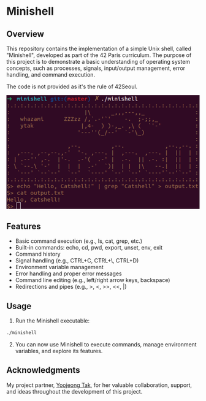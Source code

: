 # Minishell

## Overview

This repository contains the implementation of a simple Unix shell, called "Minishell", developed as part of the 42 Paris curriculum. The purpose of this project is to demonstrate a basic understanding of operating system concepts, such as processes, signals, input/output management, error handling, and command execution.

The code is not provided as it's the rule of 42Seoul.

<div align="center">
  <img src="./demo.png" alt="demo">
</div>

## Features

* Basic command execution (e.g., ls, cat, grep, etc.)
* Built-in commands: echo, cd, pwd, export, unset, env, exit
* Command history
* Signal handling (e.g., CTRL+C, CTRL+\\, CTRL+D)
* Environment variable management
* Error handling and proper error messages
* Command line editing (e.g., left/right arrow keys, backspace)
* Redirections and pipes (e.g., >, <, >>, <<, |)

## Usage

1. Run the Minishell executable:
```bash
./minishell
```
2. You can now use Minishell to execute commands, manage environment variables, and explore its features.

## Acknowledgments

My project partner, [Yoojeong Tak](https://github.com/Yooyoo56), for her valuable collaboration, support, and ideas throughout the development of this project.
